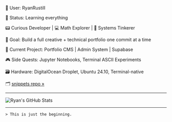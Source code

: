 🧠 User: RyanRustill

🧩 Status: Learning everything

📟 Curious Developer | 💻 Math Explorer | 🧬 Systems Tinkerer  

🎯 Goal: Build a full creative + technical portfolio one commit at a time  

🔧  Current Project: Portfolio CMS | Admin System | Supabase

🎮  Side Quests: Jupyter Notebooks, Terminal ASCII Experiments

🗃️  Hardware: DigitalOcean Droplet, Ubuntu 24.10, Terminal-native

🗂️ [snippets repo »](https://github.com/RyanRustill/snippets)

------------------------------------------------------------

![Ryan's GitHub Stats](https://github-readme-stats.vercel.app/api?username=RyanRustill&show_icons=true&theme=tokyonight&hide_title=true&hide=stars)

------------------------------------------------------------

```
> This is just the beginning.
```
